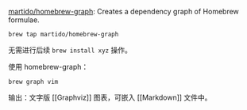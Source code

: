 


[martido/homebrew-graph](https://github.com/martido/homebrew-graph): Creates a dependency graph of Homebrew formulae.

```shell
brew tap martido/homebrew-graph
```

无需进行后续 `brew install xyz` 操作。


使用 homebrew-graph：

```shell
brew graph vim
```


输出：文字版 [[Graphviz]] 图表，可嵌入 [[Markdown]] 文件中。


